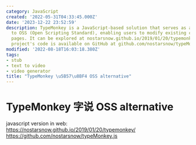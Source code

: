 ```yaml
---
category: JavaScript
created: '2022-05-31T04:33:45.000Z'
date: '2023-12-22 23:52:59'
description: TypeMonkey is a JavaScript-based solution that serves as an alternative
  to OSS (Open Scripting Standard), enabling users to modify existing code on web
  pages. It can be explored at nostarsnow.github.io/2019/01/20/typemonkey, and the
  project's code is available on GitHub at github.com/nostarsnow/typeMonkey.js.
modified: '2022-08-18T16:03:18.380Z'
tags:
- stub
- text to video
- video generator
title: "TypeMonkey \u5B57\u8BF4 OSS alternative"
---
```


# TypeMonkey 字说 OSS alternative

javascript version in web:
https://nostarsnow.github.io/2019/01/20/typemonkey/
https://github.com/nostarsnow/typeMonkey.js
